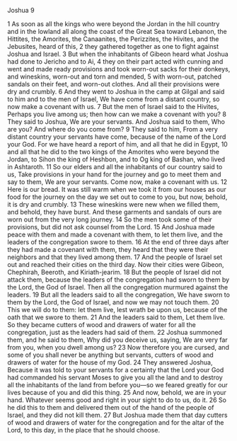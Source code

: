 Joshua 9

1	As soon as all the kings who were beyond the Jordan in the hill country and in the lowland all along the coast of the Great Sea toward Lebanon, the Hittites, the Amorites, the Canaanites, the Perizzites, the Hivites, and the Jebusites, heard of this,
2	they gathered together as one to fight against Joshua and Israel.
3	But when the inhabitants of Gibeon heard what Joshua had done to Jericho and to Ai,
4	they on their part acted with cunning and went and made ready provisions and took worn-out sacks for their donkeys, and wineskins, worn-out and torn and mended,
5	with worn-out, patched sandals on their feet, and worn-out clothes. And all their provisions were dry and crumbly.
6	And they went to Joshua in the camp at Gilgal and said to him and to the men of Israel, We have come from a distant country, so now make a covenant with us.
7	But the men of Israel said to the Hivites, Perhaps you live among us; then how can we make a covenant with you?
8	They said to Joshua, We are your servants. And Joshua said to them, Who are you? And where do you come from?
9	They said to him, From a very distant country your servants have come, because of the name of the Lord your God. For we have heard a report of him, and all that he did in Egypt,
10	and all that he did to the two kings of the Amorites who were beyond the Jordan, to Sihon the king of Heshbon, and to Og king of Bashan, who lived in Ashtaroth.
11	So our elders and all the inhabitants of our country said to us, Take provisions in your hand for the journey and go to meet them and say to them, We are your servants. Come now, make a covenant with us.
12	Here is our bread. It was still warm when we took it from our houses as our food for the journey on the day we set out to come to you, but now, behold, it is dry and crumbly.
13	These wineskins were new when we filled them, and behold, they have burst. And these garments and sandals of ours are worn out from the very long journey.
14	So the men took some of their provisions, but did not ask counsel from the Lord.
15	And Joshua made peace with them and made a covenant with them, to let them live, and the leaders of the congregation swore to them.
16	At the end of three days after they had made a covenant with them, they heard that they were their neighbors and that they lived among them.
17	And the people of Israel set out and reached their cities on the third day. Now their cities were Gibeon, Chephirah, Beeroth, and Kiriath-jearim.
18	But the people of Israel did not attack them, because the leaders of the congregation had sworn to them by the Lord, the God of Israel. Then all the congregation murmured against the leaders.
19	But all the leaders said to all the congregation, We have sworn to them by the Lord, the God of Israel, and now we may not touch them.
20	This we will do to them: let them live, lest wrath be upon us, because of the oath that we swore to them.
21	And the leaders said to them, Let them live. So they became cutters of wood and drawers of water for all the congregation, just as the leaders had said of them.
22	Joshua summoned them, and he said to them, Why did you deceive us, saying, We are very far from you, when you dwell among us?
23	Now therefore you are cursed, and some of you shall never be anything but servants, cutters of wood and drawers of water for the house of my God.
24	They answered Joshua, Because it was told to your servants for a certainty that the Lord your God had commanded his servant Moses to give you all the land and to destroy all the inhabitants of the land from before you—so we feared greatly for our lives because of you and did this thing.
25	And now, behold, we are in your hand. Whatever seems good and right in your sight to do to us, do it.
26	So he did this to them and delivered them out of the hand of the people of Israel, and they did not kill them.
27	But Joshua made them that day cutters of wood and drawers of water for the congregation and for the altar of the Lord, to this day, in the place that he should choose.

